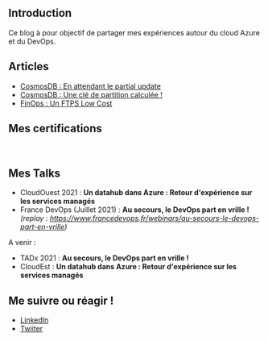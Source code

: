 ## Introduction

Ce blog à pour objectif de partager mes expériences autour du cloud Azure et du DevOps.

## Articles

- [CosmosDB : En attendant le partial update](docs/cosmosdb.waiting_partialupdate.md)
- [CosmosDB : Une clé de partition calculée !](docs/cosmosdb.calculatedPartitionKey.md)
- [FinOps : Un FTPS Low Cost](docs/finops.ftpslowcost.md)

## Mes certifications

<div data-iframe-width="150" data-iframe-height="270" data-share-badge-id="dc28d816-0721-44fd-8506-e0b9a2f200f6" data-share-badge-host="https://www.credly.com" style="display: inline-block;"></div>
<div data-iframe-width="150" data-iframe-height="270" data-share-badge-id="bd5c4974-eb9e-4181-8fd6-d1b984045e07" data-share-badge-host="https://www.credly.com" style="display: inline-block;"></div>
<div data-iframe-width="150" data-iframe-height="270" data-share-badge-id="474e2741-6015-4858-9cf0-bb70b13224f8" data-share-badge-host="https://www.credly.com" style="display: inline-block;"></div>
<script type="text/javascript" async src="//cdn.credly.com/assets/utilities/embed.js"></script>

## Mes Talks

- CloudOuest 2021 : **Un datahub dans Azure : Retour d'expérience sur les services managés**
- France DevOps (Juillet 2021) : **Au secours, le DevOps part en vrille !** *(replay : https://www.francedevops.fr/webinars/au-secours-le-devops-part-en-vrille)*

A venir :

- TADx 2021 : **Au secours, le DevOps part en vrille !**
- CloudEst : **Un datahub dans Azure : Retour d'expérience sur les services managés**

## Me suivre ou réagir !

- [LinkedIn](https://www.linkedin.com/in/philippe-morisseau-8ab83216b/)
- [Twiiter](https://twitter.com/morisseauphi)